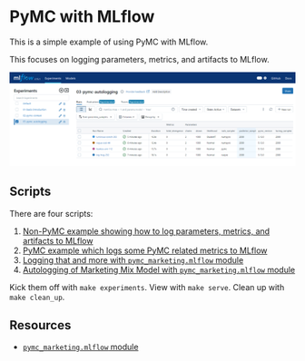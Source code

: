 # PyMC with MLflow

This is a simple example of using PyMC with MLflow.

This focuses on logging parameters, metrics, and artifacts to MLflow.

![Autologging](./images/autolog.png)

## Scripts

There are four scripts: 

1. [Non-PyMC example showing how to log parameters, metrics, and artifacts to MLflow](./01-basic-introduction.py)
2. [PyMC example which logs some PyMC related metrics to MLflow](./02-pymc-context.py)
3. [Logging that and more with `pymc_marketing.mlflow` module](./03-pymc-autologging.py)
4. [Autologging of Marketing Mix Model with `pymc_marketing.mlflow` module](./04-pymc-marketing-mmm)

Kick them off with `make experiments`. View with `make serve`. Clean up with `make clean_up`.

## Resources

- [`pymc_marketing.mlflow` module](https://www.pymc-marketing.io/en/latest/api/generated/pymc_marketing.mlflow.html)
